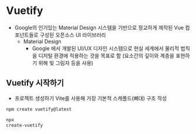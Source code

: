 # Vuetify
- Google의 인기있는 Material Design 시스템을 기반으로 정교하게 제작된 Vue 컴포넌트들로 구성된 오픈소스 UI 라이브러리
  - Material Design
    - Google 에서 개발된 UI/UX 디자인 시스템으로 현실 세계에서 물리적 법칙을 디저털 환경에 적용하는 것을 목표로 함 (요소간의 깊이와 계층을 표현하기 위해 빛 그림자 등을 사용)

## Vuetify 시작하기
- 프로젝트 생성하기
  Vite를 사용해 가장 기본적 스캐폴드(뼈대) 구조 작성
```bash
npm create vuetify@latest

npx
create-vuetify
```
